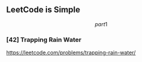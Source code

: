 ## LeetCode is Simple

$$part1$$

### [42] Trapping Rain Water

https://leetcode.com/problems/trapping-rain-water/

```java


```



